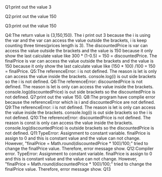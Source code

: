 Q1:print out the value 3

Q2:print out the value 150

Q3:print out the value 150

Q4:The return value is (3,150,150). The i print out 3 because the i is using the var and the var can access the value outside the brackets, i is keep counting three times(prices length is 3). The discountedPrice is var can access the value outside the brackets and the value is 150 because it only show the last calculate value like 300 * (1-0.5) = 150 = discountedPrice. The finalPrice is var can access the value outside the brackets and the value is 150 because it only show the last calculate value like (150 * 100) /100 = 150 = finalPrice.
Q5:The referenceError: i is not defined. The reason is let is only can access the value inside the brackets. console.log(i) is out side brackets so the i is not defined.
Q6:The referenceError: discountedPrice is not defined. The reason is let is only can access the value inside the brackets. console.log(discountedPrice) is out side brackets so the discountedPrice is not defined.
Q7:print out the value 150. 
Q8:The program have complie error because the referenceError which is i and discountedPrice are not defined.
Q9:The referenceError: i is not defined. The reason is let is only can access the value inside the brackets. console.log(i) is out side brackets so the i is not defined.
Q10:The referenceError: discountedPrice is not defined. The reason is const is only can access the value inside the brackets. console.log(discountedPrice) is outside brackets so the discountedPrice is not defined.
Q11:TypeError: Assignment to constant variable. finalPrice is assign to 0 and this is constant value and the value can not change. However, "finalPrice = Math.round(discountedPrice * 100)/100;" tried to change the finalPrice value. Therefore, error message show.
Q12:Compiler error. TypeError: Assignment to constant variable. finalPrice is assign to 0 and this is constant value and the value can not change. However, "finalPrice = Math.round(discountedPrice * 100)/100;" tried to change the finalPrice value. Therefore, error message show.
Q13
